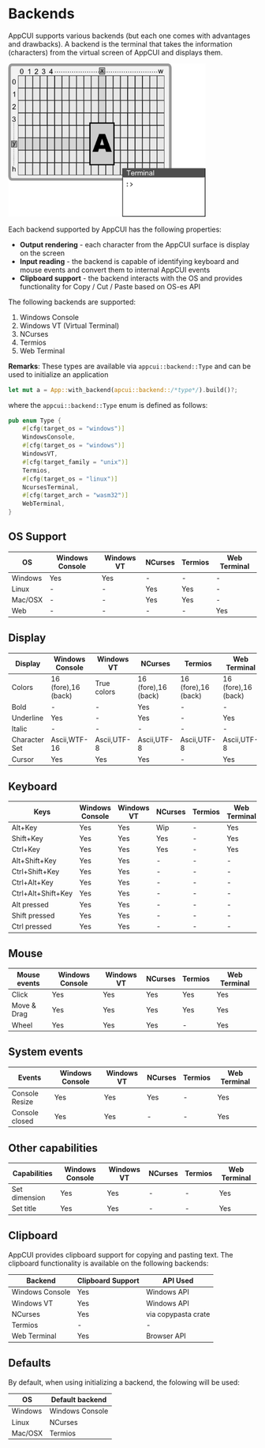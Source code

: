 # Backends

AppCUI supports various backends (but each one comes with advantages and drawbacks).
A backend is the terminal that takes the information (characters) from the virtual screen of AppCUI and displays them.

<img src="img/backend.png" width=400/>

Each backend supported by AppCUI has the following properties:
* **Output rendering** - each character from the AppCUI surface is display on the screen
* **Input reading** - the backend is capable of identifying keyboard and mouse events and convert them to internal AppCUI events
* **Clipboard support** - the backend interacts with the OS and provides functionality for Copy / Cut / Paste based on OS-es API

The following backends are supported:
1. Windows Console
2. Windows VT (Virtual Terminal)
3. NCurses
4. Termios
5. Web Terminal

**Remarks**: These types are available via `appcui::backend::Type` and can be used to initialize an application

```rust
let mut a = App::with_backend(apcui::backend::/*type*/).build()?;
```

where the `appcui::backend::Type` enum is defined as follows:

```rust
pub enum Type {
    #[cfg(target_os = "windows")]
    WindowsConsole,
    #[cfg(target_os = "windows")]
    WindowsVT,
    #[cfg(target_family = "unix")]
    Termios,
    #[cfg(target_os = "linux")]
    NcursesTerminal,
    #[cfg(target_arch = "wasm32")]
    WebTerminal,
}
```

## OS Support

| OS      | Windows Console | Windows VT | NCurses | Termios | Web Terminal |
| ------- | --------------- | ---------- | ------- | ------- | ------------ |
| Windows | Yes             | Yes        | -       | -       | -            |
| Linux   | -               | -          | Yes     | Yes     | -            |
| Mac/OSX | -               | -          | Yes     | Yes     | -            |
| Web     | -               | -          | -       | -       | Yes          |


## Display

| Display       | Windows Console     | Windows VT  | NCurses             | Termios             | Web Terminal        |
| ------------- | ------------------- | ----------- | ------------------- | ------------------- | ------------------- |
| Colors        | 16 (fore),16 (back) | True colors | 16 (fore),16 (back) | 16 (fore),16 (back) | 16 (fore),16 (back) |
| Bold          | -                   | -           | Yes                 | -                   | -                   |
| Underline     | Yes                 | -           | Yes                 | -                   | Yes                 |
| Italic        | -                   | -           | -                   | -                   | -                   |
| Character Set | Ascii,WTF-16        | Ascii,UTF-8 | Ascii,UTF-8         | Ascii,UTF-8         | Ascii,UTF-8         |
| Cursor        | Yes                 | Yes         | Yes                 | -                   | Yes                 |


## Keyboard

| Keys               | Windows Console | Windows VT | NCurses | Termios | Web Terminal |
| ------------------ | --------------- | ---------- | ------- | ------- | ------------ |
| Alt+Key            | Yes             | Yes        | Wip     | -       | Yes          |
| Shift+Key          | Yes             | Yes        | Yes     | -       | Yes          |
| Ctrl+Key           | Yes             | Yes        | Yes     | -       | Yes          |
| Alt+Shift+Key      | Yes             | Yes        | -       | -       | -            |
| Ctrl+Shift+Key     | Yes             | Yes        | -       | -       | -            |
| Ctrl+Alt+Key       | Yes             | Yes        | -       | -       | -            |
| Ctrl+Alt+Shift+Key | Yes             | Yes        | -       | -       | -            |
| Alt pressed        | Yes             | Yes        | -       | -       | -            |
| Shift pressed      | Yes             | Yes        | -       | -       | -            |
| Ctrl pressed       | Yes             | Yes        | -       | -       | -            |

## Mouse

| Mouse events | Windows Console | Windows VT | NCurses | Termios | Web Terminal |
| ------------ | --------------- | ---------- | ------- | ------- | ------------ |
| Click        | Yes             | Yes        | Yes     | Yes     | Yes          |
| Move & Drag  | Yes             | Yes        | Yes     | Yes     | Yes          |
| Wheel        | Yes             | Yes        | Yes     | -       | Yes          |


## System events

| Events         | Windows Console | Windows VT | NCurses | Termios | Web Terminal |
| -------------- | --------------- | ---------- | ------- | ------- | ------------ |
| Console Resize | Yes             | Yes        | Yes     | -       | Yes          |
| Console closed | Yes             | Yes        | -       | -       | Yes          |

## Other capabilities

| Capabilities  | Windows Console | Windows VT | NCurses | Termios | Web Terminal |
| ------------- | --------------- | ---------- | ------- | ------- | ------------ |
| Set dimension | Yes             | Yes        | -       | -       | Yes          |
| Set title     | Yes             | Yes        | -       | -       | Yes          |

## Clipboard

AppCUI provides clipboard support for copying and pasting text. The clipboard functionality is available on the following backends:

| Backend         | Clipboard Support | API Used            |
| --------------- | ----------------- | ------------------- |
| Windows Console | Yes               | Windows API         |
| Windows VT      | Yes               | Windows API         |
| NCurses         | Yes               | via copypasta crate |
| Termios         | -                 | -                   |
| Web Terminal    | Yes               | Browser API         |

## Defaults

By default, when using initializing a backend, the folowing will be used:

| OS      | Default backend |
| ------- | --------------- |
| Windows | Windows Console |
| Linux   | NCurses         |
| Mac/OSX | Termios         |
